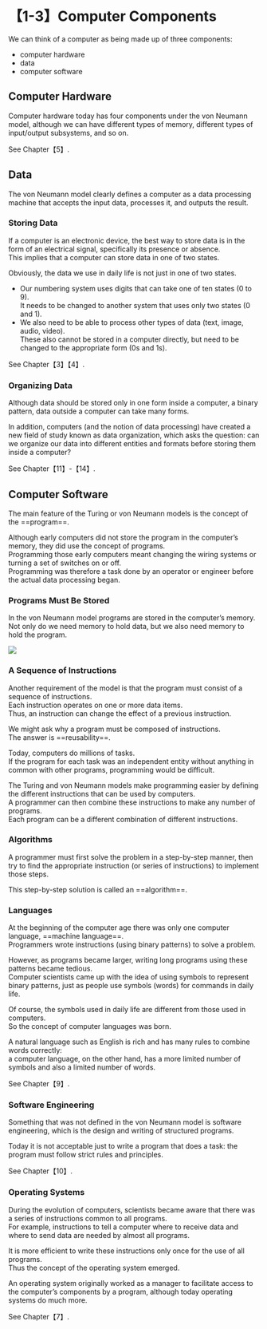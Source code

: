 # 【1-3】Computer Components

We can think of a computer as being made up of three components:

- computer hardware
- data
- computer software

## Computer Hardware

Computer hardware today has four components under the von Neumann model, although we can have different types of memory, different types of input/output subsystems, and so on.

See Chapter【5】.

## Data

The von Neumann model clearly defines a computer as a data processing machine that accepts the input data, processes it, and outputs the result.

### Storing Data

If a computer is an electronic device, the best way to store data is in the form of an electrical signal, specifically its presence or absence.<br />
This implies that a computer can store data in one of two states.

Obviously, the data we use in daily life is not just in one of two states.

- Our numbering system uses digits that can take one of ten states (0 to 9).<br />
It needs to be changed to another system that uses only two states (0 and 1).
- We also need to be able to process other types of data (text, image, audio, video).<br />
These also cannot be stored in a computer directly, but need to be changed to the appropriate form (0s and 1s).

See Chapter【3】【4】.

### Organizing Data

Although data should be stored only in one form inside a computer, a binary pattern, data outside a computer can take many forms.

In addition, computers (and the notion of data processing) have created a new field of study known as data organization, which asks the question: can we organize our data into different entities and formats before storing them inside a computer?

See Chapter【11】-【14】.

## Computer Software

The main feature of the Turing or von Neumann models is the concept of the ==program==.

Although early computers did not store the program in the computer’s memory, they did use the concept of programs.<br />
Programming those early computers meant changing the wiring systems or turning a set of switches on or off.<br />
Programming was therefore a task done by an operator or engineer before the actual data processing began.

### Programs Must Be Stored

In the von Neumann model programs are stored in the computer’s memory.<br />
Not only do we need memory to hold data, but we also need memory to hold the program.

<img src="./資訊工程/計算機概論/img/1-3_1.png" style="max-width: 30%;">

### A Sequence of Instructions

Another requirement of the model is that the program must consist of a sequence of instructions.<br />
Each instruction operates on one or more data items.<br />
Thus, an instruction can change the effect of a previous instruction.

We might ask why a program must be composed of instructions.<br />
The answer is ==reusability==.

Today, computers do millions of tasks.<br />
If the program for each task was an independent entity without anything in common with other programs, programming would be difficult.

The Turing and von Neumann models make programming easier by defining the different instructions that can be used by computers.<br />
A programmer can then combine these instructions to make any number of programs.<br />
Each program can be a different combination of different instructions.

### Algorithms

A programmer must first solve the problem in a step-by-step manner, then try to find the appropriate instruction (or series of instructions) to implement those steps.

This step-by-step solution is called an ==algorithm==.

### Languages

At the beginning of the computer age there was only one computer language, ==machine language==.<br />
Programmers wrote instructions (using binary patterns) to solve a problem.

However, as programs became larger, writing long programs using these patterns became tedious.<br />
Computer scientists came up with the idea of using symbols to represent binary patterns, just as people use symbols (words) for commands in daily life.<br />

Of course, the symbols used in daily life are different from those used in computers.<br />
So the concept of computer languages was born.

A natural language such as English is rich and has many rules to combine words correctly:<br />
a computer language, on the other hand, has a more limited number of symbols and also a limited number of words.

See Chapter【9】.

### Software Engineering

Something that was not defined in the von Neumann model is software engineering, which is the design and writing of structured programs.

Today it is not acceptable just to write a program that does a task: the program must follow strict rules and principles.

See Chapter【10】.

### Operating Systems

During the evolution of computers, scientists became aware that there was a series of instructions common to all programs.<br />
For example, instructions to tell a computer where to receive data and where to send data are needed by almost all programs.

It is more efficient to write these instructions only once for the use of all programs.<br />
Thus the concept of the operating system emerged.

An operating system originally worked as a manager to facilitate access to the computer’s components by a program, although today operating
systems do much more.

See Chapter【7】.
